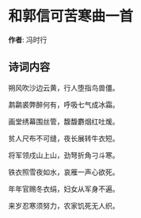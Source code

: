 # 和郭信可苦寒曲一首

**作者**: 冯时行

## 诗词内容

朔风吹沙边云黄，行人堕指鸟兽僵。

鹔鹴裘弊醉何有，呼吸七气成冰霜。

画堂绣幕围丝管，馥馥麝烟红吐煖。

贫人尺布不可缝，夜长展转牛衣短。

将军领戍山上山，劲弩折角刁斗寒。

铁衣照雪夜如水，哀雁一声心欲死。

年年官赐冬衣绢，妇女从军身不遍。

来岁忍寒须努力，农家饥死无人织。

